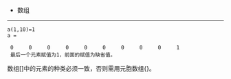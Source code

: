 - 数组
***
    a(1,10)=1
    a =

     0     0     0     0     0     0     0     0     0     1
     最后一个元素赋值为1，前面的赋值为缺省值。

数组[]中的元素的种类必须一致，否则需用元胞数组{}。